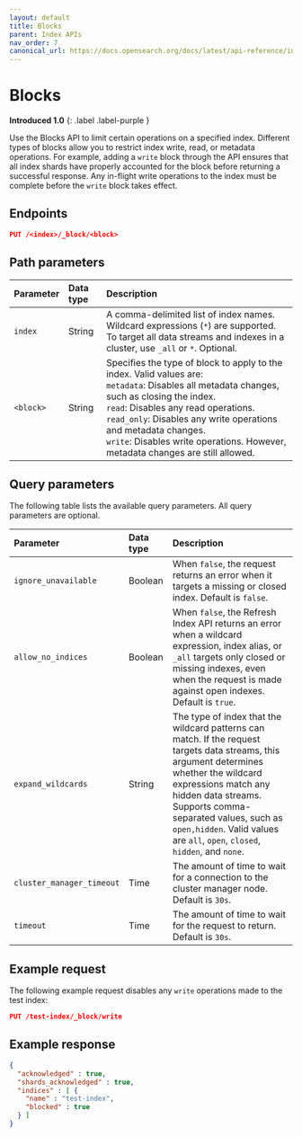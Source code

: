 ```yaml
---
layout: default
title: Blocks
parent: Index APIs
nav_order: 7
canonical_url: https://docs.opensearch.org/docs/latest/api-reference/index-apis/blocks/
---
```


# Blocks
**Introduced 1.0**
{: .label .label-purple }

Use the Blocks API to limit certain operations on a specified index. Different types of blocks allow you to restrict index write, read, or metadata operations. 
For example, adding a `write` block through the API ensures that all index shards have properly accounted for the block before returning a successful response. Any in-flight write operations to the index must be complete before the `write` block takes effect.

## Endpoints

```json
PUT /<index>/_block/<block>
```

## Path parameters

| Parameter | Data type | Description |
:--- | :--- | :---
| `index` | String | A comma-delimited list of index names. Wildcard expressions (`*`) are supported. To target all data streams and indexes in a cluster, use `_all` or `*`. Optional. |
| `<block>` | String | Specifies the type of block to apply to the index. Valid values are: <br> `metadata`: Disables all metadata changes, such as closing the index. <br> `read`: Disables any read operations. <br> `read_only`: Disables any write operations and metadata changes. <br> `write`: Disables write operations. However, metadata changes are still allowed. |

## Query parameters

The following table lists the available query parameters. All query parameters are optional.

| Parameter | Data type | Description |
| :--- | :--- | :--- |
| `ignore_unavailable` | Boolean | When `false`, the request returns an error when it targets a missing or closed index. Default is `false`.
| `allow_no_indices` | Boolean | When `false`, the Refresh Index API returns an error when a wildcard expression, index alias, or `_all` targets only closed or missing indexes, even when the request is made against open indexes. Default is `true`. |
| `expand_wildcards` | String | The type of index that the wildcard patterns can match. If the request targets data streams, this argument determines whether the wildcard expressions match any hidden data streams. Supports comma-separated values, such as `open,hidden`. Valid values are `all`, `open`, `closed`, `hidden`, and `none`. |
`cluster_manager_timeout` | Time | The amount of time to wait for a connection to the cluster manager node. Default is `30s`.
`timeout` | Time | The amount of time to wait for the request to return. Default is `30s`. |

## Example request

The following example request disables any `write` operations made to the test index:

```json
PUT /test-index/_block/write
```

## Example response

```json
{
  "acknowledged" : true,
  "shards_acknowledged" : true,
  "indices" : [ {
    "name" : "test-index",
    "blocked" : true
  } ]
}
```